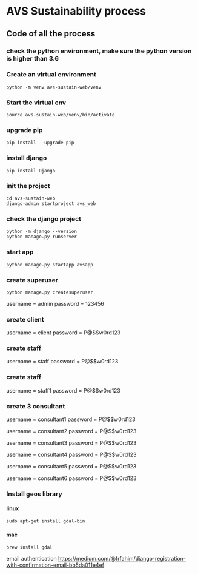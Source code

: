 # AVS Sustainability process

## Code of all the process

### check the python environment, make sure the python version is higher than 3.6

### Create an virtual environment
```
python -m venv avs-sustain-web/venv
```

### Start the virtual env
```
source avs-sustain-web/venv/bin/activate
```
### upgrade pip 
```
pip install --upgrade pip
```

### install django 
```
pip install Django
```

### init the project
```
cd avs-sustain-web 
django-admin startproject avs_web 
```

### check the django project
```
python -m django --version
python manage.py runserver
```

### start app 
```
python manage.py startapp avsapp
```

### create superuser
```
python manage.py createsuperuser
```
username = admin
password = 123456

### create client
username = client
password = P@$$w0rd123

### create staff
username = staff
password = P@$$w0rd123

### create staff
username = staff1
password = P@$$w0rd123

### create 3 consultant
username = consultant1
password = P@$$w0rd123

username = consultant2
password = P@$$w0rd123

username = consultant3
password = P@$$w0rd123

username = consultant4
password = P@$$w0rd123

username = consultant5
password = P@$$w0rd123

username = consultant6
password = P@$$w0rd123



### Install geos library
#### linux
```
sudo apt-get install gdal-bin
```
#### mac
```
brew install gdal
```
email authentication
https://medium.com/@frfahim/django-registration-with-confirmation-email-bb5da011e4ef